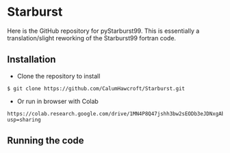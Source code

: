 # Starburst
Here is the GitHub repository for pyStarburst99. This is essentially a translation/slight reworking of the Starburst99 fortran code. 

## Installation
* Clone the repository to install
```
$ git clone https://github.com/CalumHawcroft/Starburst.git
```

* Or run in browser with Colab
```
https://colab.research.google.com/drive/1MN4P8Q47jshh3bw2sEODb3eJDNxgAbLc?usp=sharing
```
## Running the code
